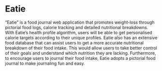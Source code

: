 # Eatie
“Eatie” is a food journal web application that promotes weight-loss through pictorial food logs, calorie tracking and detailed nutritional breakdowns. With Eatie’s health profile algorithm, users will be able to get personalised calorie targets according to their unique profiles. Eatie also has an extensive food database that can assist users to get a more accurate nutritional breakdown of their food intake. This would allow users to take better control of their goals and understand which nutrition they are lacking. Furthermore, to encourage users to journal their food intake, Eatie adopts a pictorial food journal to make journaling fun and easy. 
